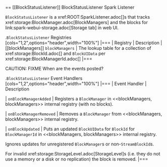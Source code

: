 == [[BlockStatusListener]] BlockStatusListener Spark Listener

`BlockStatusListener` is a xref:ROOT:SparkListener.adoc[]s that tracks xref:storage:BlockManager.adoc[BlockManagers] and the blocks for link:spark-webui-storage.adoc[Storage tab] in web UI.

.`BlockStatusListener` Registries
[cols="1,2",options="header",width="100%"]
|===
| Registry | Description
| [[blockManagers]] `blockManagers` | The lookup table for a collection of xref:storage:BlockId.adoc[] and `BlockUIData` per xref:storage:BlockManagerId.adoc[]
|===

CAUTION: FIXME When are the events posted?

.`BlockStatusListener` Event Handlers
[cols="1,2",options="header",width="100%"]
|===
| Event Handler | Description

| `onBlockManagerAdded` | Registers a `BlockManager` in <<blockManagers, blockManagers>> internal registry (with no blocks).

| `onBlockManagerRemoved` | Removes a `BlockManager` from <<blockManagers, blockManagers>> internal registry.

| `onBlockUpdated` | Puts an updated `BlockUIData` for `BlockId` for `BlockManagerId` in <<blockManagers, blockManagers>> internal registry.

Ignores updates for unregistered ``BlockManager``s or non-``StreamBlockId``s.

For invalid xref:storage:StorageLevel.adoc[StorageLevel]s (i.e. they do not use a memory or a disk or no replication) the block is removed.
|===

